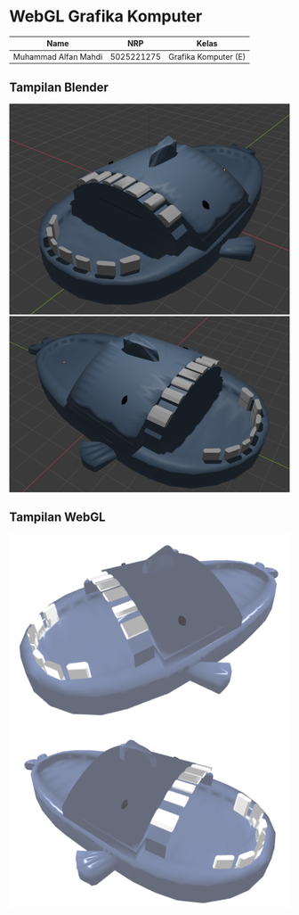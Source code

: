 # WebGL Grafika Komputer

| Name           | NRP        | Kelas     |
| ---            | ---        | ----------|
| Muhammad Alfan Mahdi | 5025221275 | Grafika Komputer (E) |

## Tampilan Blender

![Blender 1](<img/Screenshot 2024-12-19 210911.png>)
![Blender 2](<img/Screenshot 2024-12-19 210930.png>)

## Tampilan WebGL

![WebGL 1](<img/Screenshot 2024-12-19 211511.png>)
![WebGL 2](<img/Screenshot 2024-12-19 211451.png>)